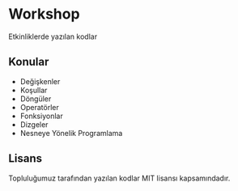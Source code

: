 # Workshop

Etkinliklerde yazılan kodlar

## Konular
* Değişkenler
* Koşullar
* Döngüler
* Operatörler
* Fonksiyonlar
* Dizgeler
* Nesneye Yönelik Programlama

## Lisans
Topluluğumuz tarafından yazılan kodlar MIT lisansı kapsamındadır.

